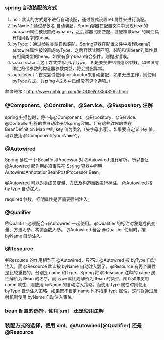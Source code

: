 ### spring 自动装配的方式
1. no：默认的方式是不进行自动装配，通过显式设置ref 属性来进行装配。
2. byName：通过参数名 自动装配，Spring容器在配置文件中发现bean的autowire属性被设置成byname，之后容器试图匹配、装配和该bean的属性具有相同名字的bean。
3. byType:：通过参数类型自动装配，Spring容器在配置文件中发现bean的autowire属性被设置成byType，之后容器试图匹配、装配和该bean的属性具有相同类型的bean。如果有多个bean符合条件，则抛出错误。
4. constructor：这个方式类似于byType， 但是要提供给构造器参数，如果没有确定的带参数的构造器参数类型，将会抛出异常。
5. autodetect：首先尝试使用constructor来自动装配，如果无法工作，则使用byType方式。（spring 4.2.6 中已经没有这个选项。）

参考链接：http://www.cnblogs.com/leiOOlei/p/3548290.html

### @Component、@Controller、@Service、@Respository 注解
spring 扫描包时，将带有@Component、@Repository、@Service、@Controller标签的类自动注册到spring容器。拥有这些注解的类在 BeanDefinition Map 中的 key 值为类名（头字母小写）。如果要自定义 key 值，可以使用 @Component('yourName')。

### @Autowired
Spring 通过一个 BeanPostProcessor 对 @Autowired 进行解析，所以要让 @Autowired 起作用必须事先在 Spring 容器中声明AutowiredAnnotationBeanPostProcessor Bean。

@Autowired 可以对类成员变量、方法及构造函数进行标注。
@Autowired 按 byType 自动注入。

required 参数，标明属性是否需要强制注入。

### @Qualifier
@Qualifier 必须配合 @Autowired 一起使用。
@Qualifier 的标注对象是成员变量、方法入参、构造函数入参。
@Autowired 组合 @Qualifier 使用时，按 byName 自动注入。

### @Resource
@Resource 的作用相当于 @Autowired，只不过 @Autowired 按 byType 自动注入，面 @Resource 默认按 byName 自动注入罢了。@Resource 有两个属性是比较重要的，分别是 name 和 type，Spring 将 @Resource 注释的 name 属性解析为 Bean 的名字，而 type 属性则解析为 Bean 的类型。所以如果使用 name 属性，则使用 byName 的自动注入策略，而使用 type 属性时则使用 byType 自动注入策略。如果既不指定 name 也不指定 type 属性，这时将通过反射机制使用 byName 自动注入策略。

### bean 配置的选择，使用 xml，还是使用注解


### 装配方式的选择，使用 xml、@Autowired(@Qualifier) 还是 @Resource

